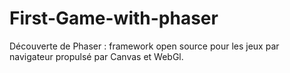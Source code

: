# First-Game-with-phaser
Découverte de Phaser : framework open source pour les jeux par navigateur propulsé par Canvas et WebGl.

